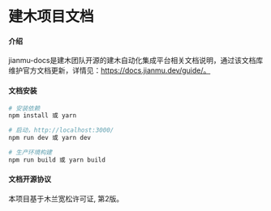 # 建木项目文档

#### 介绍
jianmu-docs是建木团队开源的建木自动化集成平台相关文档说明，通过该文档库维护官方文档更新，详情见：https://docs.jianmu.dev/guide/。

#### 文档安装

``` bash
# 安装依赖
npm install 或 yarn

# 启动，http://localhost:3000/
npm run dev 或 yarn dev

# 生产环境构建
npm run build 或 yarn build
```

#### 文档开源协议
本项目基于木兰宽松许可证, 第2版。
